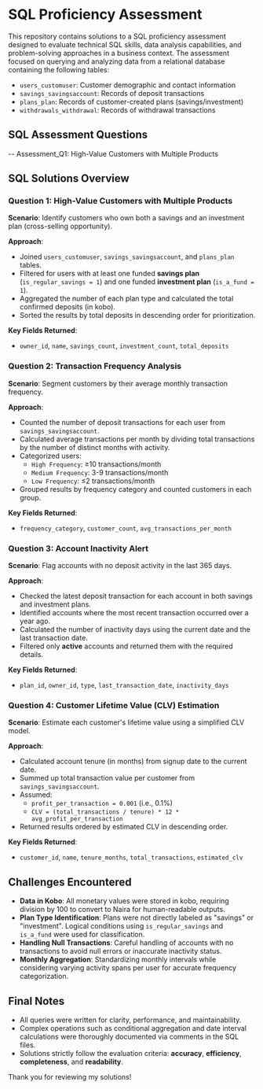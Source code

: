 # SQL Proficiency Assessment

This repository contains solutions to a SQL proficiency assessment designed to evaluate technical SQL skills, data analysis capabilities, and problem-solving approaches in a business context. The assessment focused on querying and analyzing data from a relational database containing the following tables:

- `users_customuser`: Customer demographic and contact information
- `savings_savingsaccount`: Records of deposit transactions
- `plans_plan`: Records of customer-created plans (savings/investment)
- `withdrawals_withdrawal`: Records of withdrawal transactions



## SQL Assessment Questions
-- Assessment_Q1: High-Value Customers with Multiple Products


## SQL Solutions Overview

### Question 1: High-Value Customers with Multiple Products

**Scenario**: Identify customers who own both a savings and an investment plan (cross-selling opportunity).

**Approach**:
- Joined `users_customuser`, `savings_savingsaccount`, and `plans_plan` tables.
- Filtered for users with at least one funded **savings plan** (`is_regular_savings = 1`) and one funded **investment plan** (`is_a_fund = 1`).
- Aggregated the number of each plan type and calculated the total confirmed deposits (in kobo).
- Sorted the results by total deposits in descending order for prioritization.

**Key Fields Returned**:
- `owner_id`, `name`, `savings_count`, `investment_count`, `total_deposits`



### Question 2: Transaction Frequency Analysis

**Scenario**: Segment customers by their average monthly transaction frequency.

**Approach**:
- Counted the number of deposit transactions for each user from `savings_savingsaccount`.
- Calculated average transactions per month by dividing total transactions by the number of distinct months with activity.
- Categorized users:
  - `High Frequency`: ≥10 transactions/month
  - `Medium Frequency`: 3-9 transactions/month
  - `Low Frequency`: ≤2 transactions/month
- Grouped results by frequency category and counted customers in each group.

**Key Fields Returned**:
- `frequency_category`, `customer_count`, `avg_transactions_per_month`



### Question 3: Account Inactivity Alert

**Scenario**: Flag accounts with no deposit activity in the last 365 days.

**Approach**:
- Checked the latest deposit transaction for each account in both savings and investment plans.
- Identified accounts where the most recent transaction occurred over a year ago.
- Calculated the number of inactivity days using the current date and the last transaction date.
- Filtered only **active** accounts and returned them with the required details.

**Key Fields Returned**:
- `plan_id`, `owner_id`, `type`, `last_transaction_date`, `inactivity_days`



### Question 4: Customer Lifetime Value (CLV) Estimation

**Scenario**: Estimate each customer's lifetime value using a simplified CLV model.

**Approach**:
- Calculated account tenure (in months) from signup date to the current date.
- Summed up total transaction value per customer from `savings_savingsaccount`.
- Assumed:
  - `profit_per_transaction = 0.001` (i.e., 0.1%)
  - `CLV = (total_transactions / tenure) * 12 * avg_profit_per_transaction`
- Returned results ordered by estimated CLV in descending order.

**Key Fields Returned**:
- `customer_id`, `name`, `tenure_months`, `total_transactions`, `estimated_clv`



## Challenges Encountered

- **Data in Kobo**: All monetary values were stored in kobo, requiring division by 100 to convert to Naira for human-readable outputs.
- **Plan Type Identification**: Plans were not directly labeled as "savings" or "investment". Logical conditions using `is_regular_savings` and `is_a_fund` were used for classification.
- **Handling Null Transactions**: Careful handling of accounts with no transactions to avoid null errors or inaccurate inactivity status.
- **Monthly Aggregation**: Standardizing monthly intervals while considering varying activity spans per user for accurate frequency categorization.



## Final Notes

- All queries were written for clarity, performance, and maintainability.
- Complex operations such as conditional aggregation and date interval calculations were thoroughly documented via comments in the SQL files.
- Solutions strictly follow the evaluation criteria: **accuracy**, **efficiency**, **completeness**, and **readability**.

Thank you for reviewing my solutions!
